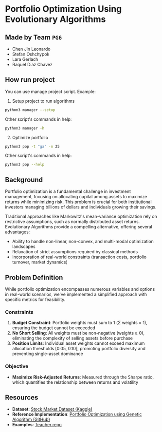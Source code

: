 # Portfolio Optimization Using Evolutionary Algorithms

## Made by Team `PG6`
- Chen Jin Leonardo
- Stefan Oshchypok
- Lara Gerlach
- Raquel Diaz Chavez

## How run project
You can use manage project script. Example:
1. Setup project to run algorithms
```bash
python3 manager --setup
```

Other script's commands in help:
```bash
python3 manager -h
```

2. Optimize portfolio
```bash
python3 pop -t "ga" -n 25
```

Other script's commands in help:
```bash
python3 pop --help
```

## Background

Portfolio optimization is a fundamental challenge in investment management, focusing on allocating capital among assets to maximize returns while minimizing risk. This problem is crucial for both institutional investors managing billions of dollars and individuals growing their savings.

Traditional approaches like Markowitz's mean-variance optimization rely on restrictive assumptions, such as normally distributed asset returns. Evolutionary Algorithms provide a compelling alternative, offering several advantages:

- Ability to handle non-linear, non-convex, and multi-modal optimization landscapes
- Relaxation of strict assumptions required by classical methods
- Incorporation of real-world constraints (transaction costs, portfolio turnover, market dynamics)

## Problem Definition

While portfolio optimization encompasses numerous variables and options in real-world scenarios, we've implemented a simplified approach with specific metrics for feasibility.

### Constraints

1. **Budget Constraint**: Portfolio weights must sum to 1 (Σ weights = 1), ensuring the budget cannot be exceeded
2. **No Short Selling**: All weights must be non-negative (weights ≥ 0), eliminating the complexity of selling assets before purchase
3. **Position Limits**: Individual asset weights cannot exceed maximum allocation thresholds [0.05, 0.10], promoting portfolio diversity and preventing single-asset dominance

### Objective

- **Maximize Risk-Adjusted Returns**: Measured through the Sharpe ratio, which quantifies the relationship between returns and volatility

## Resources

- **Dataset**: [Stock Market Dataset (Kaggle)](https://www.kaggle.com/datasets/jacksoncrow/stock-market-dataset)
- **Reference Implementation**: [Portfolio Optimization using Genetic Algorithm (GitHub)](https://github.com/naresh-dscience/Portfolio-Optimization-using-Genetic-Algorithm/blob/main/Portfolio_Optimization_Using_GA.ipynb)
- **Examples**: [Teacher repo](https://github.com/panizolledotangel/bao_zubora_gabora)
